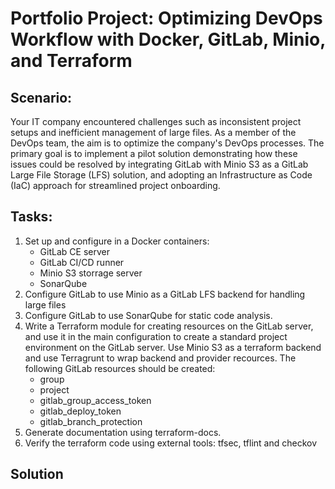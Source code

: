 # Portfolio Project: Optimizing DevOps Workflow with Docker, GitLab, Minio, and Terraform
## Scenario:
Your IT company encountered challenges such as inconsistent project setups and inefficient management of large files. As a member of the DevOps team, the aim is to optimize the company's DevOps processes. The primary goal is to implement a pilot solution demonstrating how these issues could be resolved by integrating GitLab with Minio S3 as a GitLab Large File Storage (LFS) solution, and adopting an Infrastructure as Code (IaC) approach for streamlined project onboarding. 
## Tasks:
1. Set up and configure in a Docker containers: 
	- GitLab CE server
	- GitLab CI/CD runner
	- Minio S3 storrage server
	- SonarQube
1. Configure GitLab to use Minio as a GitLab LFS backend for handling large files
1. Configure GitLab to use SonarQube for static code analysis.
1. Write a Terraform module for creating resources on the GitLab server, and use it in the main configuration to create a standard project environment on the GitLab server. Use Minio S3 as a terraform backend and use Terragrunt to wrap backend and provider recources. The following GitLab resources should be created:
	- group
	- project
	- gitlab_group_access_token
	- gitlab_deploy_token
	- gitlab_branch_protection
1. Generate documentation using terraform-docs.
1. Verify the terraform code using external tools: tfsec, tflint and checkov
## Solution